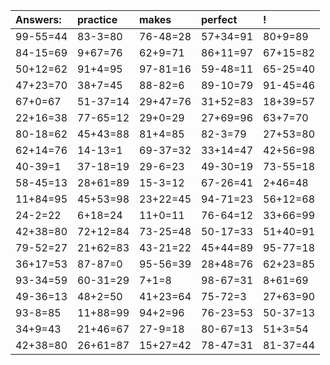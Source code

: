 | Answers: | practice | makes | perfect | ! |
| :--- | :--- | :--- | :--- | :--- |
| 99-55=44 | 83-3=80 | 76-48=28 | 57+34=91 | 80+9=89 | 
| 84-15=69 | 9+67=76 | 62+9=71 | 86+11=97 | 67+15=82 | 
| 50+12=62 | 91+4=95 | 97-81=16 | 59-48=11 | 65-25=40 | 
| 47+23=70 | 38+7=45 | 88-82=6 | 89-10=79 | 91-45=46 | 
| 67+0=67 | 51-37=14 | 29+47=76 | 31+52=83 | 18+39=57 | 
| 22+16=38 | 77-65=12 | 29+0=29 | 27+69=96 | 63+7=70 | 
| 80-18=62 | 45+43=88 | 81+4=85 | 82-3=79 | 27+53=80 | 
| 62+14=76 | 14-13=1 | 69-37=32 | 33+14=47 | 42+56=98 | 
| 40-39=1 | 37-18=19 | 29-6=23 | 49-30=19 | 73-55=18 | 
| 58-45=13 | 28+61=89 | 15-3=12 | 67-26=41 | 2+46=48 | 
| 11+84=95 | 45+53=98 | 23+22=45 | 94-71=23 | 56+12=68 | 
| 24-2=22 | 6+18=24 | 11+0=11 | 76-64=12 | 33+66=99 | 
| 42+38=80 | 72+12=84 | 73-25=48 | 50-17=33 | 51+40=91 | 
| 79-52=27 | 21+62=83 | 43-21=22 | 45+44=89 | 95-77=18 | 
| 36+17=53 | 87-87=0 | 95-56=39 | 28+48=76 | 62+23=85 | 
| 93-34=59 | 60-31=29 | 7+1=8 | 98-67=31 | 8+61=69 | 
| 49-36=13 | 48+2=50 | 41+23=64 | 75-72=3 | 27+63=90 | 
| 93-8=85 | 11+88=99 | 94+2=96 | 76-23=53 | 50-37=13 | 
| 34+9=43 | 21+46=67 | 27-9=18 | 80-67=13 | 51+3=54 | 
| 42+38=80 | 26+61=87 | 15+27=42 | 78-47=31 | 81-37=44 | 
